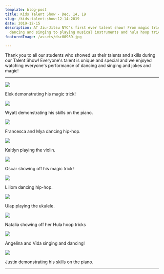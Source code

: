 ```yaml
---
template: blog-post
title: Kids Talent Show - Dec. 14, 19
slug: /kids-talent-show-12-14-2019
date: 2019-12-15
description: AT Jiu-Jitsu NYC's first ever talent show! From magic tricks, to
  dancing and singing to playing musical instruments and hula hoop tricks!
featuredImage: /assets/dsc00939.jpg

---
```


Thank you to all our students who showed us their talents and skills during our Talent Show! Everyone's talent is unique and special and we enjoyed watching everyone's performance of dancing and singing and jokes and magic!

---

![](/img/dsc00701.jpg)

Elek demonstrating his magic trick!

![](/img/dsc00739.jpg)

Wyatt demonstrating his skills on the piano.

![](/img/dsc00850.jpg)

Francesca and Mya dancing hip-hop.

![](/img/dsc00819.jpg)

Kaitlyn playing the violin.

![](/img/dsc00808.jpg)

Oscar showing off his magic trick!

![](/img/dsc00847.jpg)

Liliom dancing hip-hop.

![](/img/dsc00803.jpg)

Ulap playing the ukulele.

![](/img/dsc00786.jpg)

Natalia showing off her Hula hoop tricks

![](/img/dsc00764.jpg)

Angelina and Vida singing and dancing!

![](/img/dsc00752.jpg)

Justin demonstrating his skills on the piano.

---
